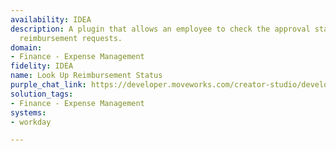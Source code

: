 ```yaml
---
availability: IDEA
description: A plugin that allows an employee to check the approval status of their
  reimbursement requests.
domain:
- Finance - Expense Management
fidelity: IDEA
name: Look Up Reimbursement Status
purple_chat_link: https://developer.moveworks.com/creator-studio/developer-tools/purple-chat/?conversation=%7B%22startTimestamp%22%3A%2211%3A43+AM%22%2C%22messages%22%3A%5B%7B%22parts%22%3A%5B%7B%22richText%22%3A%22What%E2%80%99s+the+status+of+my+learning+reimbursement+for+LinkedIn+Learning%3F%22%7D%5D%2C%22role%22%3A%22user%22%7D%2C%7B%22parts%22%3A%5B%7B%22reasoningSteps%22%3A%5B%7B%22richText%22%3A%22Searching+%3Cb%3EWorkday%3C%2Fb%3E+for+reimbursement+requests+filed+by+the+user+containing+%27LinkedIn+Learning%27.%22%2C%22status%22%3A%22success%22%7D%2C%7B%22richText%22%3A%22Found+one+matching+request%3A+%3Cb%3EER-9845%3C%2Fb%3E.+Fetching+details.%22%2C%22status%22%3A%22success%22%7D%5D%7D%2C%7B%22richText%22%3A%22%3Cp%3EI+found+one+reimbursement+request+related+to+your+LinkedIn+Learning+course.%3C%2Fp%3E%3Cp%3EHere+is+the+status+for+reimbursement+request+%3Cb%3EER-9845%3C%2Fb%3E%3A%3C%2Fp%3E%3Cul%3E%3Cli%3E%3Cb%3EAmount%3A%3C%2Fb%3E+%2449.99%3C%2Fli%3E%3Cli%3E%3Cb%3EDescription%3A%3C%2Fb%3E+LinkedIn+Learning+Annual+Subscription%3C%2Fli%3E%3Cli%3E%3Cb%3EStatus%3A%3C%2Fb%3E+Approved%3C%2Fli%3E%3Cli%3E%3Cb%3ENext+Step%3A%3C%2Fb%3E+Payment+is+scheduled+for+the+Nov+25%2C+2024+pay+cycle.%3C%2Fli%3E%3C%2Ful%3E%22%7D%2C%7B%22citations%22%3A%5B%7B%22citationTitle%22%3A%22Reimbursement+Request+ER-9845%22%2C%22connectorName%22%3A%22workday%22%7D%5D%7D%5D%2C%22role%22%3A%22assistant%22%2C%22showFeedbackTray%22%3Atrue%7D%5D%7D
solution_tags:
- Finance - Expense Management
systems:
- workday

---
```

